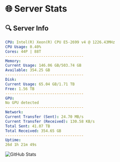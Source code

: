 # 🌐 Server Stats
## 🔍 Server Info
```yaml
CPU: Intel(R) Xeon(R) CPU E5-2699 v4 @ 1226.43MHz
CPU Usage: 0.40%
Cores: 44P | 88T
-----------------------------------
Memory:
Current Usage: 146.06 GB/503.74 GB
Available: 354.25 GB
-----------------------------------
Disk:
Current Usage: 65.04 GB/1.71 TB
Free: 1.56 TB
-----------------------------------
GPU:
No GPU detected
-----------------------------------
Network:
Current Transfer (Sent): 24.70 MB/s
Current Transfer (Received): 130.58 KB/s
Total Sent: 41.07 TB
Total Received: 354.65 GB
-----------------------------------
Uptime:
26d 1h 21m 49s
```
![GitHub Stats](https://img.shields.io/badge/Updated-2025-04-02_22:44:38-blue)